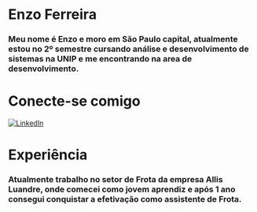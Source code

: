# Enzo Ferreira

### Meu nome é Enzo e moro em São Paulo capital, atualmente estou no 2º semestre cursando análise e desenvolvimento de sistemas na UNIP e me encontrando na area de desenvolvimento.

# Conecte-se comigo
[![LinkedIn](https://img.shields.io/badge/LinkedIn-000?style=for-the-badge&logo=linkedin&logoColor=0E76A8)](www.linkedin.com/in/enzo-f-73b5071b1/)

# Experiência 

### Atualmente trabalho no setor de Frota da empresa Allis Luandre, onde comecei como jovem aprendiz e após 1 ano consegui conquistar a efetivação como assistente de Frota.

